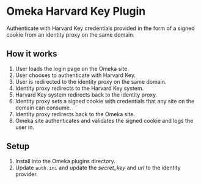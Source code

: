 # Omeka Harvard Key Plugin

Authenticate with Harvard Key credentials provided in the form of a signed cookie from an identity proxy on the same domain.

## How it works

1. User loads the login page on the Omeka site.
2. User chooses to authenticate with Harvard Key.
3. User is redirected to the identity proxy on the same domain.
4. Identity proxy redirects to the Harvard Key system.
5. Harvard Key system redirects back to the identity proxy.
6. Identity proxy sets a signed cookie with credentials that any site on the domain can consume.
7. Identity proxy redirects back to the Omeka site.
8. Omeka site authenticates and validates the signed cookie and logs the user in.

## Setup

1. Install into the Omeka plugins directory. 
2. Update `auth.ini` and update the *secret_key* and *url* to the identity provider. 


